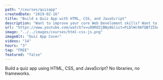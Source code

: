 ```yaml
---
path: "/courses/quizapp"
createdDate: "2019-02-16"
title: "Build a Quiz App with HTML, CSS, and JavaScript"
description: "Want to improve your core Web Develoment skills? Want to improve your knowledge of HTML, CSS, and JavaScript? In this course, you're going to learn how to build a Quiz application without the assistance of libraries or frameworks."
url: "https://www.youtube.com/watch?v=u98ROZjBWy8&list=PLDlWc9AfQBfZIkdVaOQXi1tizJeNJipEx"
image: "../../images/courses/html-css-js.png"
imageAlt: "Quiz App Cover"
videos: "14"
hours: "3"
tag: "FREE"
featured: "false"
---
```


Build a quiz app using HTML, CSS, and JavaScript? No libraries, no frameworks.

